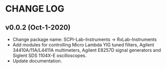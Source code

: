 CHANGE LOG
==========

v0.0.2 (Oct-1-2020)
-------------------

- Change package name: SCPI-Lab-Instruments -> RxLab-Instruments
- Add modules for controlling Micro Lambda YIG tuned filters, Agilent 34410A/11A/L4411A multimeters, Agilent E8257D signal generators and Siglent SDS 1104X-E oscilloscopes.
- Update documentation.
